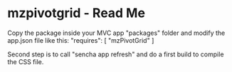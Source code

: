 # mzpivotgrid - Read Me

Copy the package inside your MVC app "packages" folder and modify the app.json file like this:
    "requires": [
        "mzPivotGrid"
    ]

Second step is to call "sencha app refresh" and do a first build to compile the CSS file.